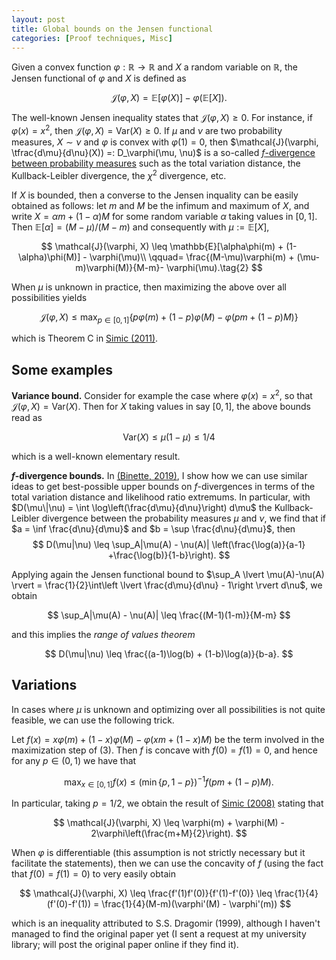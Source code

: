 ```yaml
---
layout: post
title: Global bounds on the Jensen functional
categories: [Proof techniques, Misc]
---
```


Given a convex  function $\varphi : \mathbb{R} \rightarrow \mathbb{R}$ and $X$ a random variable on $\mathbb{R}$, the Jensen functional of $\varphi$ and $X$ is defined as

$$
\mathcal{J}(\varphi, X) = \mathbb{E}[\varphi(X)] -\varphi(\mathbb{E}[X]).\tag{1}
$$

The well-known Jensen inequality states that $\mathcal{J}(\varphi, X) \geq 0$. For instance, if $\varphi(x) = x^2$, then $\mathcal{J}(\varphi, X) = \text{Var}(X) \geq 0$. If $\mu$ and $\nu$ are two probability measures, $X \sim \nu$ and $\varphi$ is convex with $\varphi(1) = 0$, then $\mathcal{J}(\varphi, \tfrac{d\mu}{d\nu}(X)) =: D_\varphi(\mu, \nu)$ is a so-called [$f$-divergence between probability measures](https://en.wikipedia.org/wiki/F-divergence) such as the total variation distance, the Kullback-Leibler divergence, the $\chi^2$ divergence, etc.

If $X$ is bounded, then a converse to the Jensen inquality can be easily obtained as follows: let $m$ and $M$ be the infimum and maximum of $X$, and write $X = \alpha m + (1-\alpha)M$ for some random variable $\alpha$ taking values in $[0,1]$. Then $\mathbb{E}[\alpha] = (M - \mu)/(M-m)$ and consequently with $\mu:= \mathbb{E}[X]$,

$$
\mathcal{J}(\varphi, X) \leq \mathbb{E}[\alpha\phi(m) + (1-\alpha)\phi(M)] - \varphi(\mu)\\
\qquad= \frac{(M-\mu)\varphi(m) + (\mu-m)\varphi(M)}{M-m}- \varphi(\mu).\tag{2}
$$

When $\mu$ is unknown in practice, then maximizing the above over all possibilities yields

$$
\mathcal{J}(\varphi, X) \leq \max_{p \in [0,1]} \left\{p\varphi(m) + (1-p)\varphi(M) - \varphi(pm + (1-p) M)\right\}\tag{3}
$$

which is Theorem C in [Simic (2011)](https://www.sciencedirect.com/science/article/abs/pii/S0096300309007346).

## Some examples

**Variance bound.** Consider for example the case where $\varphi(x) = x^2$, so that $\mathcal{J}(\varphi, X) = \text{Var}(X)$. Then for $X$ taking values in say $[0,1]$, the above bounds read as

$$
\text{Var}(X) \leq \mu(1-\mu) \leq 1/4
$$

which is a well-known elementary result. 

**$f$-divergence bounds.** In [(Binette, 2019)](https://arxiv.org/abs/1805.05135), I show how we can use similar ideas to get best-possible upper bounds on $f$-divergences in terms of the total variation distance and likelihood ratio extremums. In particular, with $D(\mu\|\nu) = \int \log\left(\frac{d\mu}{d\nu}\right) d\mu$ the Kullback-Leibler divergence between the probability measures $\mu$ and $\nu$, we find that if $a = \inf \frac{d\nu}{d\mu}$ and $b = \sup \frac{d\nu}{d\mu}$, then 
$$
D(\mu|\nu) \leq \sup_A|\mu(A) - \nu(A)| \left(\frac{\log(a)}{a-1} +\frac{\log(b)}{1-b}\right).
$$

Applying again the Jensen functional bound to $\sup_A \lvert \mu(A)-\nu(A) \rvert = \frac{1}{2}\int\left \lvert \frac{d\mu}{d\nu} - 1\right \rvert  d\nu$, we obtain 

$$
\sup_A|\mu(A) - \nu(A)| \leq \frac{(M-1)(1-m)}{M-m}
$$

and this implies the *range of values theorem*

$$
D(\mu|\nu) \leq \frac{(a-1)\log(b) + (1-b)\log(a)}{b-a}.
$$

## Variations

In cases where $\mu$ is unknown and optimizing over all possibilities is not quite feasible, we can use the following trick.

Let $f(x) = x\varphi(m) + (1-x)\varphi(M) - \varphi(x m +(1-x)M)$ be the term involved in the maximization step of $(3)$. Then $f$ is concave with $f(0) = f(1) = 0$, and hence for any $p \in (0,1)$ we have that

$$
\max_{x \in [0,1]} f(x) \leq (\min\{p, 1-p\})^{-1}f\left(pm +(1-p)M\right).
$$

In particular, taking $p = 1/ 2$, we obtain the result of [Simic (2008)](https://www.sciencedirect.com/science/article/pii/S0022247X08000814) stating that

$$
\mathcal{J}(\varphi, X) \leq \varphi(m) + \varphi(M) - 2\varphi\left(\frac{m+M}{2}\right).
$$

When $\varphi$ is differentiable (this assumption is not strictly necessary but it facilitate the statements), then we can use the concavity of $f$ (using the fact that $f(0) = f(1) = 0$) to very easily obtain

$$
\mathcal{J}(\varphi, X) \leq \frac{f'(1)f'(0)}{f'(1)-f'(0)} \leq \frac{1}{4}(f'(0)-f'(1)) = \frac{1}{4}(M-m)(\varphi'(M) - \varphi'(m))
$$

which is an inequality attributed to S.S. Dragomir (1999), although I haven't managed to find the original paper yet (I sent a request at my university library; will post the original paper online if they find it).